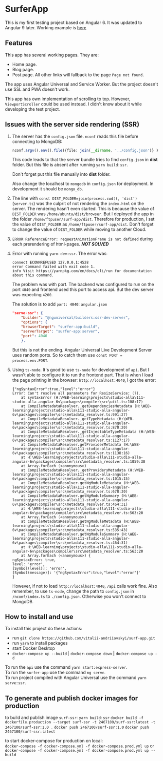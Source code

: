 # SurferApp

This is my first testing project based on Angular 6. It was updated to Angular 9 later.
Working example is [here](http://18.185.79.188:8080)

## Features

This app has several working pages. They are:

- Home page.
- Blog page.
- Post page.
All other links will fallback to the page  `Page not found`.

The app uses Angular Universal and Service Worker. But the project doesn't use SSL and PWA doesn't work.

This app has own implementation of scrolling to top. However, `ViewportScroller` could be used instead. I didn't know about it while developing the test project.

## Issues with the server side rendering (SSR)

1. The server has the `config.json` file. `nconf` reads this file before connecting to MongoDB:

    ```typescript
    nconf.argv().env().file({file: join(__dirname, '../config.json')} );
    ```

    This code leads to that the server bundle tries to find `config.json` in **dist** folder. But this file is absent after running `yarn build:ssr`.

    Don't forget put this file manually into **dist** folder.

    Also change the localhost to `mongodb` in `config.json` for deployment. In development it should be `mongo_db`.

2. The line with `const DIST_FOLDER=join(process.cwd(), 'dist')` (`server.ts`) was the culprit of not rendering the `index.html` on the server. The rendering hasn't even started. This is because the value of `DIST_FOLDER` was `/home/ubuntu/dist/browser`. But I deployed the app in the folder `/home/ftpuser/surf-app/dist`. Therefore for production, I set the value of `DIST_FOLDER` as `/home/ftpuser/surf-app/dist`. Don't forget to change the value of `DIST_FOLDER` while moving to another Cloud.

3. `ERROR ReferenceError: requestAnimationFrame is not defined` during each prerendering of html-pages. **_NOT SOLVED_**

4. Error with running `yarn dev:ssr`. The error was:

    ```log
    connect ECONNREFUSED 127.0.0.1:4528
    error Command failed with exit code 1.
    info Visit https://yarnpkg.com/en/docs/cli/run for documentation about this command.
    ```

    The problem was with port. The backend was configured to run on the port `4040` and frontend used this port to access api. But the dev server was expecting `4200`.

    The solution is to add `port: 4040`:
    `angular.json`

    ```json
    "serve-ssr": {
        "builder": "@nguniversal/builders:ssr-dev-server",
        "options": {
        "browserTarget": "surfer-app:build",
        "serverTarget": "surfer-app:server",
        "port": 4040
        },
    ```

    But this is not the ending. Angular Universal Live Development Server uses random ports. So to catch them use `const PORT = process.env.PORT`.

5. Using `ts-node`.
    It's good to use `ts-node` for development of `api`. But I wasn't able to configure it to run the frontend part. That is when I load the page printing in the browser: `http://localhost:4040`, I got the error:

    ```log
    {"ngSyntaxError":true,"level":"error"}
    Error: Can't resolve all parameters for ResizeService: (?).
        at syntaxError (H:\WEB-learning\projects\studio-alla\111-studio-alla-angular-6v\packages\compiler\src\util.ts:108:17)
        at CompileMetadataResolver._getDependenciesMetadata (H:\WEB-learning\projects\studio-alla\111-studio-alla-angular-6v\packages\compiler\src\metadata_resolver.ts:991:27)
        at CompileMetadataResolver._getTypeMetadata (H:\WEB-learning\projects\studio-alla\111-studio-alla-angular-6v\packages\compiler\src\metadata_resolver.ts:870:20)
        at CompileMetadataResolver._getInjectableTypeMetadata (H:\WEB-learning\projects\studio-alla\111-studio-alla-angular-6v\packages\compiler\src\metadata_resolver.ts:1127:17)
        at CompileMetadataResolver.getProviderMetadata (H:\WEB-learning\projects\studio-alla\111-studio-alla-angular-6v\packages\compiler\src\metadata_resolver.ts:1138:16)
        at H:\WEB-learning\projects\studio-alla\111-studio-alla-angular-6v\packages\compiler\src\metadata_resolver.ts:1059:38
        at Array.forEach (<anonymous>)
        at CompileMetadataResolver._getProvidersMetadata (H:\WEB-learning\projects\studio-alla\111-studio-alla-angular-6v\packages\compiler\src\metadata_resolver.ts:1015:15)
        at CompileMetadataResolver.getNgModuleMetadata (H:\WEB-learning\projects\studio-alla\111-studio-alla-angular-6v\packages\compiler\src\metadata_resolver.ts:678:30)
        at CompileMetadataResolver.getNgModuleSummary (H:\WEB-learning\projects\studio-alla\111-studio-alla-angular-6v\packages\compiler\src\metadata_resolver.ts:464:31)
        at H:\WEB-learning\projects\studio-alla\111-studio-alla-angular-6v\packages\compiler\src\metadata_resolver.ts:563:20
        at Array.forEach (<anonymous>)
        at CompileMetadataResolver.getNgModuleMetadata (H:\WEB-learning\projects\studio-alla\111-studio-alla-angular-6v\packages\compiler\src\metadata_resolver.ts:535:43)
        at CompileMetadataResolver.getNgModuleSummary (H:\WEB-learning\projects\studio-alla\111-studio-alla-angular-6v\packages\compiler\src\metadata_resolver.ts:464:31)
        at H:\WEB-learning\projects\studio-alla\111-studio-alla-angular-6v\packages\compiler\src\metadata_resolver.ts:563:20
        at Array.forEach (<anonymous>) {
    ngSyntaxError: true,
    level: 'error',
    [Symbol(level)]: 'error',
    [Symbol(message)]: '{"ngSyntaxError":true,"level":"error"}'
    }
    ```

    However, if not to load `http://localhost:4040`, `/api` calls work fine.
    Also remember, to use `ts-node`, change the path to `config.json` in `/nconf/index.ts` to `./config.json`. Otherwise you won't connect to MongoDB.

## How to install and use

To install this project do these actions:

- run `git clone https://github.com/vitalii-andriiovskyi/surf-app.git`
- run `yarn` to install packages
- start Docker Desktop
- `docker-compose up --build` | `docker-compose down` | `docker-compose up -d`

To run the `api` use the command `yarn start:express-server`.  
To run the `surfer-app` use the command `ng serve`.  
To run project compiled with Angular Universal use the command `yarn serve:ssr`.

## To generate and publish docker images for production

to build and publish image `surf-ssr`:
`yarn build:ssr`
`docker build -f dockerfile.production --target surf-ssr -t 2467100/surf-ssr:latest -t 2467100/surf-ssr:1.0 .`
`docker push 2467100/surf-ssr:1.0`
`docker push 2467100/surf-ssr:latest`

to start docker-compose for production on local:  
`docker-compose -f docker-compose.yml -f docker-compose.prod.yml up` or  
`docker-compose -f docker-compose.yml -f docker-compose.prod.yml up --build`  
